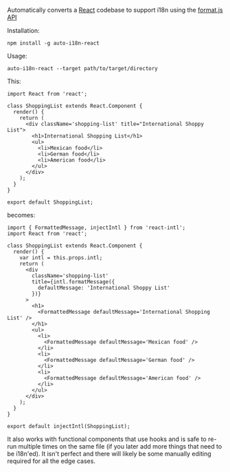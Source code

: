 Automatically converts a [React](https://reactjs.org/) codebase to support i18n using the [format.js API](https://formatjs.io/)

Installation:

    npm install -g auto-i18n-react

Usage:
   
    auto-i18n-react --target path/to/target/directory

This:

    import React from 'react';
    
    class ShoppingList extends React.Component {
      render() {
        return (
          <div className='shopping-list' title="International Shoppy List">
            <h1>International Shopping List</h1>
            <ul>
              <li>Mexican food</li>
              <li>German food</li>
              <li>American food</li>
            </ul>
          </div>
        );
      }
    }

    export default ShoppingList;

becomes:

    import { FormattedMessage, injectIntl } from 'react-intl';
    import React from 'react';
    
    class ShoppingList extends React.Component {
      render() {
        var intl = this.props.intl;
        return (
          <div
            className='shopping-list'
            title={intl.formatMessage({
              defaultMessage: 'International Shoppy List'
            })}
          >
            <h1>
              <FormattedMessage defaultMessage='International Shopping List' />
            </h1>
            <ul>
              <li>
                <FormattedMessage defaultMessage='Mexican food' />
              </li>
              <li>
                <FormattedMessage defaultMessage='German food' />
              </li>
              <li>
                <FormattedMessage defaultMessage='American food' />
              </li>
            </ul>
          </div>
        );
      }
    }
    
    export default injectIntl(ShoppingList);
    

It also works with functional components that use hooks and is safe to re-run multiple times on the same file (if you later add more things that need to be i18n'ed).  It isn't perfect and there will likely be some manually editing required for all the edge cases.